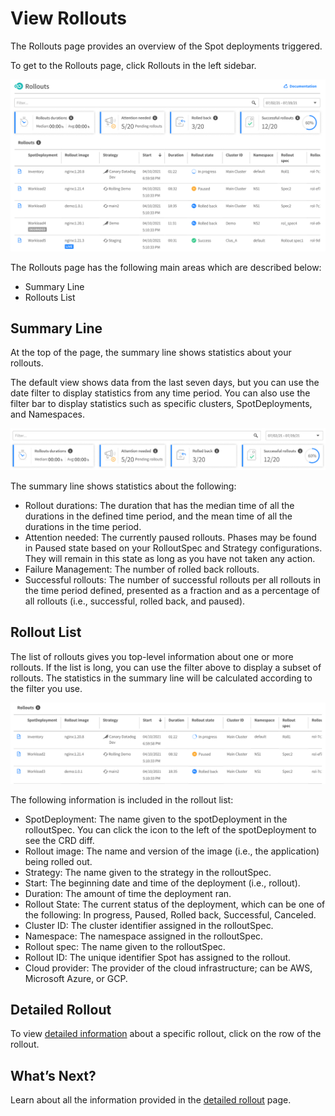 <meta name="robots" content="noindex">

# View Rollouts

The Rollouts page provides an overview of the Spot deployments triggered.

To get to the Rollouts page, click Rollouts in the left sidebar.

<img src="/ocean-cd/_media/tutorials-rollouts-01.png" />

The Rollouts page has the following main areas which are described below:
- Summary Line
- Rollouts List

## Summary Line

At the top of the page, the summary line shows statistics about your rollouts.

The default view shows data from the last seven days, but you can use the date filter to display statistics from any time period. You can also use the filter bar to display statistics such as specific clusters, SpotDeployments, and Namespaces.

<img src="/ocean-cd/_media/tutorials-rollouts-02.png" />

The summary line shows statistics about the following:
* Rollout durations: The duration that has the median time of all the durations in the defined time period, and the mean time of all the durations in the time period.
* Attention needed: The currently paused rollouts. Phases may be found in Paused state based on your RolloutSpec and Strategy configurations. They will remain in this state as long as you have not taken any action.
* Failure Management: The number of rolled back rollouts.
* Successful rollouts: The number of successful rollouts per all rollouts in the time period defined, presented as a fraction and as a percentage of all rollouts (i.e., successful, rolled back, and paused).

## Rollout List

 The list of rollouts gives you top-level information about one or more rollouts. If the list is long, you can use the filter above to display a subset of rollouts. The statistics in the summary line will be calculated according to the filter you use.

<img src="/ocean-cd/_media/tutorials-rollouts-03.png" />

The following information is included in the rollout list:
* SpotDeployment: The name given to the spotDeployment in the rolloutSpec. You can click the icon to the left of the spotDeployment to see the CRD diff.
* Rollout image: The name and version of the image (i.e., the application) being rolled out.
* Strategy: The name given to the strategy in the rolloutSpec.
* Start: The beginning date and time of the deployment (i.e., rollout).
* Duration: The amount of time the deployment ran.
* Rollout State: The current status of the deployment, which can be one of the following: In progress, Paused, Rolled back, Successful, Canceled.
* Cluster ID: The cluster identifier assigned in the rolloutSpec.
* Namespace: The namespace assigned in the rolloutSpec.
* Rollout spec: The name given to the rolloutSpec.
* Rollout ID: The unique identifier Spot has assigned to the rollout.
* Cloud provider: The provider of the cloud infrastructure; can be AWS, Microsoft Azure, or GCP.

## Detailed Rollout

To view [detailed information](ocean-cd/tutorials/view-rollouts/detailed-rollout) about a specific rollout, click on the row of the rollout.

## What’s Next?

Learn about all the information provided in the [detailed rollout](ocean-cd/tutorials/view-rollouts/detailed-rollout) page.
